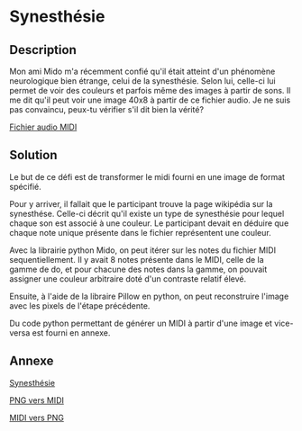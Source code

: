 # Synesthésie

## Description

Mon ami Mido m'a récemment confié qu'il était atteint d'un phénomène neurologique bien étrange, celui de la synesthésie. Selon lui, celle-ci lui permet de voir des couleurs et parfois même des images à partir de sons. Il me dit qu'il peut voir une image 40x8 à partir de ce fichier audio. Je ne suis pas convaincu, peux-tu vérifier s'il dit bien la vérité?

[Fichier audio MIDI](./flag.mid)

## Solution

Le but de ce défi est de transformer le midi fourni en une image de format spécifié.

Pour y arriver, il fallait que le participant trouve la page wikipédia sur la synesthése.
Celle-ci décrit qu'il existe un type de synesthésie pour lequel chaque son est associé à une couleur. Le participant devait en déduire que chaque note unique présente dans le fichier représentent une couleur.

Avec la librairie python Mido, on peut itérer sur les notes du fichier MIDI sequentiellement. Il y avait 8 notes présente dans le MIDI, celle de la gamme de do, et pour chacune des notes dans la gamme, on pouvait assigner une couleur arbitraire doté d'un contraste relatif élevé.

Ensuite, à l'aide de la libraire Pillow en python, on peut reconstruire l'image avec les pixels de l'étape précédente.

Du code python permettant de générer un MIDI à partir d'une image et vice-versa est fourni en annexe.

## Annexe

[Synesthésie](https://fr.wikipedia.org/wiki/Synesth%C3%A9sie)

[PNG vers MIDI](./png_to_midi.py)

[MIDI vers PNG](./midi_to_png.py)

